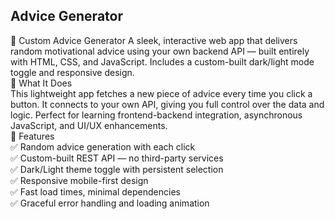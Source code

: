 <H2>Advice Generator</H2>
💬 Custom Advice Generator
A sleek, interactive web app that delivers random motivational advice using your own backend API — built entirely with HTML, CSS, and JavaScript. Includes a custom-built dark/light mode toggle and responsive design.
<br>
🧠 What It Does<br>
This lightweight app fetches a new piece of advice every time you click a button. It connects to your own API, giving you full control over the data and logic. Perfect for learning frontend-backend integration, asynchronous JavaScript, and UI/UX enhancements.
<br>
🌟 Features<br>
✅ Random advice generation with each click<br>
✅ Custom-built REST API — no third-party services<br>
✅ Dark/Light theme toggle with persistent selection<br>
✅ Responsive mobile-first design<br>
✅ Fast load times, minimal dependencies<br>
✅ Graceful error handling and loading animation
